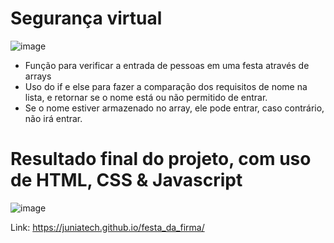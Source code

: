# Segurança virtual
![image](https://user-images.githubusercontent.com/95503135/188466290-ac8fd740-0991-4778-abf9-8f20ebe7e8e1.png)

* Função para verificar a entrada de pessoas em uma festa através de arrays 
* Uso do if e else para fazer a comparação dos requisitos de nome na lista, e retornar se o nome está ou não permitido de entrar.
* Se o nome estiver armazenado no array, ele pode entrar, caso contrário, não irá entrar.

# Resultado final do projeto, com uso de HTML, CSS & Javascript
![image](https://user-images.githubusercontent.com/95503135/188466383-f0bfcfc1-5e99-4283-a773-ba8ac0be6dda.png)

Link: https://juniatech.github.io/festa_da_firma/
